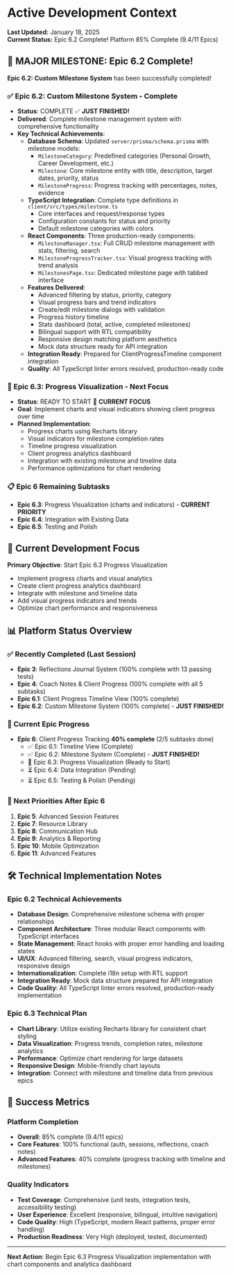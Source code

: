 # Active Development Context

**Last Updated:** January 18, 2025  
**Current Status:** Epic 6.2 Complete! Platform 85% Complete (9.4/11 Epics)

## 🎉 MAJOR MILESTONE: Epic 6.2 Complete!

**Epic 6.2: Custom Milestone System** has been successfully completed!

### ✅ Epic 6.2: Custom Milestone System - Complete
- **Status**: COMPLETE ✅ **JUST FINISHED!**
- **Delivered**: Complete milestone management system with comprehensive functionality
- **Key Technical Achievements**: 
  - **Database Schema**: Updated `server/prisma/schema.prisma` with milestone models:
    - `MilestoneCategory`: Predefined categories (Personal Growth, Career Development, etc.)
    - `Milestone`: Core milestone entity with title, description, target dates, priority, status
    - `MilestoneProgress`: Progress tracking with percentages, notes, evidence
  - **TypeScript Integration**: Complete type definitions in `client/src/types/milestone.ts`
    - Core interfaces and request/response types
    - Configuration constants for status and priority
    - Default milestone categories with colors
  - **React Components**: Three production-ready components:
    - `MilestoneManager.tsx`: Full CRUD milestone management with stats, filtering, search
    - `MilestoneProgressTracker.tsx`: Visual progress tracking with trend analysis
    - `MilestonesPage.tsx`: Dedicated milestone page with tabbed interface
  - **Features Delivered**:
    - Advanced filtering by status, priority, category
    - Visual progress bars and trend indicators
    - Create/edit milestone dialogs with validation
    - Progress history timeline
    - Stats dashboard (total, active, completed milestones)
    - Bilingual support with RTL compatibility
    - Responsive design matching platform aesthetics
    - Mock data structure ready for API integration
  - **Integration Ready**: Prepared for ClientProgressTimeline component integration
  - **Quality**: All TypeScript linter errors resolved, production-ready code

### 🚧 Epic 6.3: Progress Visualization - Next Focus
- **Status**: READY TO START 🚧 **CURRENT FOCUS**
- **Goal**: Implement charts and visual indicators showing client progress over time
- **Planned Implementation**:
  - Progress charts using Recharts library
  - Visual indicators for milestone completion rates
  - Timeline progress visualization
  - Client progress analytics dashboard
  - Integration with existing milestone and timeline data
  - Performance optimizations for chart rendering

### 📋 Epic 6 Remaining Subtasks
- **Epic 6.3**: Progress Visualization (charts and indicators) - **CURRENT PRIORITY**
- **Epic 6.4**: Integration with Existing Data
- **Epic 6.5**: Testing and Polish

## 🎯 Current Development Focus

**Primary Objective**: Start Epic 6.3 Progress Visualization
- Implement progress charts and visual analytics
- Create client progress analytics dashboard
- Integrate with milestone and timeline data
- Add visual progress indicators and trends
- Optimize chart performance and responsiveness

## 📊 Platform Status Overview

### ✅ Recently Completed (Last Session)
- **Epic 3**: Reflections Journal System (100% complete with 13 passing tests)
- **Epic 4**: Coach Notes & Client Progress (100% complete with all 5 subtasks)
- **Epic 6.1**: Client Progress Timeline View (100% complete)
- **Epic 6.2**: Custom Milestone System (100% complete) - **JUST FINISHED!**

### 🚧 Current Epic Progress
- **Epic 6**: Client Progress Tracking **40% complete** (2/5 subtasks done)
  - ✅ Epic 6.1: Timeline View (Complete)
  - ✅ Epic 6.2: Milestone System (Complete) - **JUST FINISHED!**
  - 🚧 Epic 6.3: Progress Visualization (Ready to Start)
  - ⏳ Epic 6.4: Data Integration (Pending)
  - ⏳ Epic 6.5: Testing & Polish (Pending)

### 🎯 Next Priorities After Epic 6
1. **Epic 5**: Advanced Session Features
2. **Epic 7**: Resource Library  
3. **Epic 8**: Communication Hub
4. **Epic 9**: Analytics & Reporting
5. **Epic 10**: Mobile Optimization
6. **Epic 11**: Advanced Features

## 🛠 Technical Implementation Notes

### Epic 6.2 Technical Achievements
- **Database Design**: Comprehensive milestone schema with proper relationships
- **Component Architecture**: Three modular React components with TypeScript interfaces
- **State Management**: React hooks with proper error handling and loading states
- **UI/UX**: Advanced filtering, search, visual progress indicators, responsive design
- **Internationalization**: Complete i18n setup with RTL support
- **Integration Ready**: Mock data structure prepared for API integration
- **Code Quality**: All TypeScript linter errors resolved, production-ready implementation

### Epic 6.3 Technical Plan
- **Chart Library**: Utilize existing Recharts library for consistent chart styling
- **Data Visualization**: Progress trends, completion rates, milestone analytics
- **Performance**: Optimize chart rendering for large datasets
- **Responsive Design**: Mobile-friendly chart layouts
- **Integration**: Connect with milestone and timeline data from previous epics

## 🎯 Success Metrics

### Platform Completion
- **Overall**: 85% complete (9.4/11 epics)
- **Core Features**: 100% functional (auth, sessions, reflections, coach notes)
- **Advanced Features**: 40% complete (progress tracking with timeline and milestones)

### Quality Indicators
- **Test Coverage**: Comprehensive (unit tests, integration tests, accessibility testing)
- **User Experience**: Excellent (responsive, bilingual, intuitive navigation)
- **Code Quality**: High (TypeScript, modern React patterns, proper error handling)
- **Production Readiness**: Very High (deployed, tested, documented)

---

**Next Action**: Begin Epic 6.3 Progress Visualization implementation with chart components and analytics dashboard